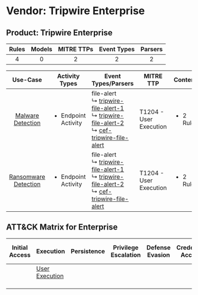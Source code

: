 Vendor: Tripwire Enterprise
===========================
Product: Tripwire Enterprise
----------------------------
| Rules | Models | MITRE TTPs | Event Types | Parsers |
|:-----:|:------:|:----------:|:-----------:|:-------:|
|   4   |   0    |     2      |      2      |    2    |

|                              Use-Case                               | Activity Types                      | Event Types/Parsers                                                                                                                                                                                                                                                    | MITRE TTP                  | Content                   |
|:-------------------------------------------------------------------:| ----------------------------------- | ---------------------------------------------------------------------------------------------------------------------------------------------------------------------------------------------------------------------------------------------------------------------- | -------------------------- | ------------------------- |
|    [Malware Detection](../UseCases/usecase_malware_detection.md)    | <ul><li>Endpoint Activity</li></ul> |  file-alert<br> ↳ [tripwire-file-alert-1](../Parsers/parserContent_tripwire-file-alert-1.md)<br> ↳ [tripwire-file-alert-2](../Parsers/parserContent_tripwire-file-alert-2.md)<br> ↳ [cef-tripwire-file-alert](../Parsers/parserContent_cef-tripwire-file-alert.md)<br> | T1204 - User Execution<br> | <ul><li>2 Rules</li></ul> |
| [Ransomware Detection](../UseCases/usecase_ransomware_detection.md) | <ul><li>Endpoint Activity</li></ul> |  file-alert<br> ↳ [tripwire-file-alert-1](../Parsers/parserContent_tripwire-file-alert-1.md)<br> ↳ [tripwire-file-alert-2](../Parsers/parserContent_tripwire-file-alert-2.md)<br> ↳ [cef-tripwire-file-alert](../Parsers/parserContent_cef-tripwire-file-alert.md)<br> | T1204 - User Execution<br> | <ul><li>2 Rules</li></ul> |

ATT&CK Matrix for Enterprise
----------------------------
| Initial Access | Execution                                                           | Persistence | Privilege Escalation | Defense Evasion | Credential Access | Discovery | Lateral Movement | Collection | Command and Control | Exfiltration | Impact |
| -------------- | ------------------------------------------------------------------- | ----------- | -------------------- | --------------- | ----------------- | --------- | ---------------- | ---------- | ------------------- | ------------ | ------ |
|                | [User Execution](https://attack.mitre.org/techniques/T1204)<br><br> |             |                      |                 |                   |           |                  |            |                     |              |        |